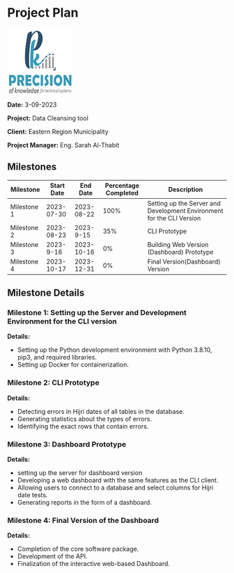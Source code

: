 # Project Plan
<!-- ![alt](images/logo.jpeg) -->
<img src="images/logo.jpeg" width="150" height="150">

**Date:** 3-09-2023

**Project:** Data Cleansing tool

**Client:** Eastern Region Municipality

**Project Manager:** Eng. Sarah Al-Thabit

## Milestones
| Milestone      | Start Date | End Date   | Percentage Completed | Description                                           |
| -------------- | ---------- | ---------- | --------------------- | ----------------------------------------------------- |
| Milestone 1   | 2023-07-30 | 2023-08-22 | 100%                  | Setting up the Server and Development Environment for the CLI Version   |
| Milestone 2   | 2023-08-23 | 2023-9-15 | 35%                   | CLI Prototype                                         |
| Milestone 3   | 2023-9-16 | 2023-10-16 | 0%                   | Building Web Version (Dashboard) Prototype                     |
| Milestone 4   | 2023-10-17 | 2023-12-31 | 0%                    | Final Version(Dashboard) Version                                         |


## Milestone Details

### Milestone 1: Setting up the Server and Development Environment for the CLI version
**Details:**

- Setting up the Python development environment with Python 3.8.10, pip3, and required libraries.
- Setting up Docker for containerization.

### Milestone 2: CLI Prototype

**Details:**

- Detecting errors in Hijri dates of all tables in the database.
- Generating statistics about the types of errors.
- Identifying the exact rows that contain errors.

### Milestone 3: Dashboard Prototype

**Details:**

- setting up the server for dashboard version
- Developing a web dashboard with the same features as the CLI client.
- Allowing users to connect to a database and select columns for Hijri date tests.
- Generating reports in the form of a dashboard.


### Milestone 4: Final Version of the Dashboard

**Details:**
- Completion of the core software package.
- Development of the API.
- Finalization of the interactive web-based Dashboard.